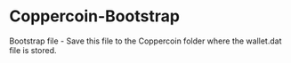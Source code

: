 # Coppercoin-Bootstrap
Bootstrap file - 
Save this file to the Coppercoin folder where the wallet.dat file is stored.
